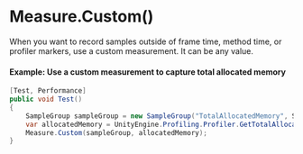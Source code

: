 # Measure.Custom()

When you want to record samples outside of frame time, method time, or profiler markers, use a custom measurement. It can be any value.

#### Example: Use a custom measurement to capture total allocated memory

``` csharp
[Test, Performance]
public void Test()
{
    SampleGroup sampleGroup = new SampleGroup("TotalAllocatedMemory", SampleUnit.Megabyte, false);
    var allocatedMemory = UnityEngine.Profiling.Profiler.GetTotalAllocatedMemoryLong() / 1048576f;
    Measure.Custom(sampleGroup, allocatedMemory);
}
```
